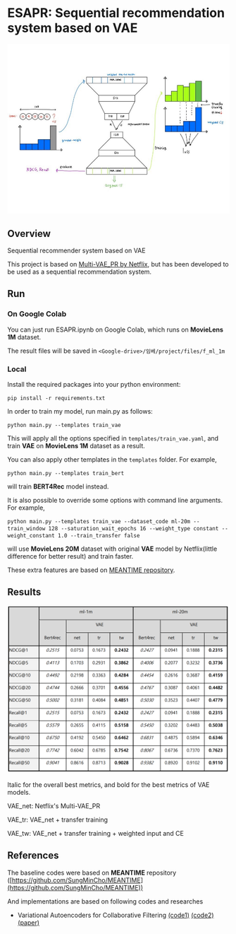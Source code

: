 # ESAPR: Sequential recommendation system based on VAE

![model_image](https://github.com/1207koo/ESAPR/blob/master/images/model_image.jpg)

## Overview

Sequential recommender system based on VAE

This project is based on [Multi-VAE_PR by Netflix](https://arxiv.org/pdf/1802.05814.pdf), but has been developed to be used as a sequential recommendation system.

## Run

### On Google Colab

You can just run ESAPR.ipynb on Google Colab, which runs on **MovieLens 1M** dataset.

The result files will be saved in `<Google-drive>/임베/project/files/f_ml_1m`


### Local

Install the required packages into your python environment:

```
pip install -r requirements.txt
```


In order to train my model, run main.py as follows:

```
python main.py --templates train_vae
```

This will apply all the options specified in `templates/train_vae.yaml`, and train **VAE** on **MovieLens 1M** dataset as a result.

You can also apply other templates in the `templates` folder. For example,

```
python main.py --templates train_bert
```

will train **BERT4Rec** model instead.

It is also possible to override some options with command line arguments. For example,

```
python main.py --templates train_vae --dataset_code ml-20m --train_window 128 --saturation_wait_epochs 16 --weight_type constant --weight_constant 1.0 --train_transfer false
```

will use **MovieLens 20M** dataset with original **VAE** model by Netflix(little difference for better result) and train faster.

These extra features are based on [MEANTIME repository](https://github.com/SungMinCho/MEANTIME).

## Results

![result_image](https://github.com/1207koo/ESAPR/blob/master/images/result_image.png)

Italic for the overall best metrics, and bold for the best metrics of VAE models.

VAE_net: Netflix's Multi-VAE_PR

VAE_tr: VAE_net + transfer training

VAE_tw: VAE_net + transfer training + weighted input and CE


## References

The baseline codes were based on **MEANTIME** repository ([https://github.com/SungMinCho/MEANTIME](https://github.com/SungMinCho/MEANTIME))

And implementations are based on following codes and researches
* Variational Autoencoders for Collaborative Filtering [(code1)](https://github.com/younggyoseo/vae-cf-pytorch) [(code2)](https://github.com/dawenl/vae_cf) [(paper)](https://arxiv.org/pdf/1802.05814.pdf)

